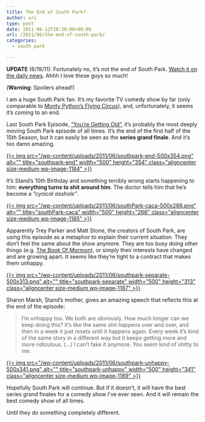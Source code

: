 ```yaml
---
title: The End of South Park?
author: uri
type: post
date: 2011-06-12T20:39:00+00:00
url: /2011/06/the-end-of-south-park/
categories:
  - south park

---
```

**UPDATE** (6/19/11): Fortunately no, it&#8217;s not the end of South Park. [Watch it on the daily news][1]. Ahhh I love these guys so much!

(**Warning**: Spoilers ahead!)

I am a huge South Park fan. It&#8217;s my favorite TV comedy show by far (only comparable to [Monty Python&#8217;s Flying Circus][2]), and, unfortunately, it seems it&#8217;s coming to an end.

Last South Park Episode, [&#8220;You&#8217;re Getting Old&#8221;][3], it&#8217;s probably the most deeply moving South Park episode of all times. It&#8217;s the end of the first half of the 15th Season, but it can easily be seen as the **series grand finale**. And it&#8217;s too damn amazing.

[{{< img src="/wp-content/uploads/2011/06/southpark-end-500x354.png" alt="" title="southpark-end" width="500" height="354" class="aligncenter size-medium wp-image-1184" >}}][4]

It&#8217;s Stand&#8217;s 10th Birthday and something terribly wrong starts happening to him: **everything turns to shit around him**. The doctor tells him that he&#8217;s become a _&#8220;cynical asshole&#8221;_. 

[{{< img src="/wp-content/uploads/2011/06/southPark-caca-500x266.png" alt="" title="southPark-caca" width="500" height="266" class="aligncenter size-medium wp-image-1185" >}}][5]

Apparently Trey Parker and Matt Stone, the creators of South Park, are using this episode as a metaphor to explain their current situation. They don&#8217;t feel the same about the show anymore. They are too busy doing other things (e.g. [The Book Of Mormon][6]), or simply their interests have changed and are growing apart. It seems like they&#8217;re tight to a contract that makes them unhappy.

[{{< img src="/wp-content/uploads/2011/06/southpark-separate-500x313.png" alt="" title="southpark-separate" width="500" height="313" class="aligncenter size-medium wp-image-1187" >}}][7]

Sharon Marsh, Stand&#8217;s mother, gives an amazing speech that reflects this at the end of the episode: 

> I&#8217;m unhappy too. We both are obviously. How much longer can we keep doing this? It&#8217;s like the same shit happens over and over, and then in a week it just resets until it happens again. Every week it&#8217;s kind of the same story in a different way but it keeps getting more and more ridiculous. (&#8230;) I can&#8217;t fake it anymore. You seem kind of shitty to me.

[{{< img src="/wp-content/uploads/2011/06/southpark-unhappy-500x341.png" alt="" title="southpark-unhappy" width="500" height="341" class="aligncenter size-medium wp-image-1189" >}}][8]

Hopefully South Park will continue. But if it doesn&#8217;t, it will have the best series grand finales for a comedy show I&#8217;ve ever seen. And it will remain the best comedy show of all times. 

Until they do something completely different.

 [1]: http://www.thedailyshow.com/watch/wed-june-15-2011/trey-parker---matt-stone
 [2]: http://en.wikipedia.org/wiki/Monty_Python's_Flying_Circus
 [3]: http://www.southparkstudios.com/full-episodes/s15e07-youre-getting-old
 [4]: /wp-content/uploads/2011/06/southpark-end.png
 [5]: /wp-content/uploads/2011/06/southPark-caca.png
 [6]: http://www.bookofmormonbroadway.com/
 [7]: /wp-content/uploads/2011/06/southpark-separate.png
 [8]: /wp-content/uploads/2011/06/southpark-unhappy.png